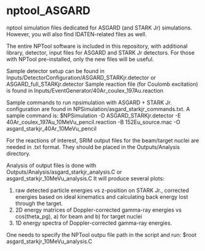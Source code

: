 # nptool_ASGARD
nptool simulation files dedicated for ASGARD (and STARK Jr) simulations. However, you will also find IDATEN-related files as well.

The entire NPTool software is included in this repository, with additional library, detector, input files for ASGARD and STARK Jr detectors. 
For those with NPTool pre-installed, only the new files will be useful.

Sample detector setup can be found in Inputs/DetectorConfiguration/ASGARD_STARKjr.detector or ASGARD_full_STARKjr.detector
Sample reaction file (for Coulomb excitation) is found in Inputs/EventGenerator/40Ar_coulex_197Au.reaction

Sample commands to run npsimulation with ASGARD + STARK Jr. configuration are found in NPSimulation/asgard_starkjr_commands.txt.
A sample command is:
$NPSimulation -D ASGARD_STARKjr.detector -E 40Ar_coulex_197Au_10MeVu_pencil.reaction -B 152Eu_source.mac -O asgard_starkjr_40Ar_10MeVu_pencil

For the reactions of interest, SRIM output files for the beam/target nuclei are needed in .txt format. They should be placed in the Outputs/Analysis directory.

Analysis of output files is done with Outputs/Analysis/asgard_starkjr_analysis.C or asgard_starkjr_10MeVu_analysis.C
It will produce several plots: 
1. raw detected particle energies vs z-position on STARK Jr., corrected energies based on ideal kinematics and calculating back energy lost through the target.
2. 2D energy matrices of Doppler-corrected gamma-ray energies vs cos(theta_pg), a) for beam and b) for target nuclei
3. 1D energy spectra of Doppler-corrected gamma-ray energies.
 
One needs to specify the NPTool outpu file path in the script and run:
$root asgard_starkjr_10MeVu_analysis.C
